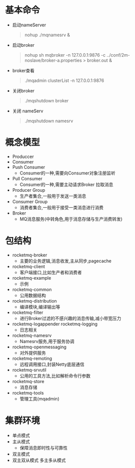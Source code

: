 # 基本命令

* 启动nameServer

  > nohup ./mqnamesrv &

* 启动broker

  > nohup  sh mqbroker -n 127.0.0.1:9876 -c ../conf/2m-noslave/broker-a.properties > broker.out   &

* broker查看 

  > ./mqadmin clusterList -n 127.0.0.1:9876

* 关闭broker

  > ./mqshutdown broker

* 关闭 nameServ

  > ./mqshutdown namesrv

# 概念模型

* Produccer
* Consumer
* Push Consumer
  * Consumer的一种,需要向Consumer对象注册监听
* Pull Consumer
  * Consumer的一种,需要主动请求Broker 拉取消息
* Producer Group
  * 生产者集合,一般用于发送一类消息
* Consumer Group
  * 消费者集合,一般用于接受一类消息进行消费
* Broker
  * MQ消息服务(中转角色,用于消息存储与生产消费转发)

# 包结构 

* rocketmq-broker
  * 主要的业务逻辑,消息收发,主从同步,pagecache
* rocketmq-client 
  * 客户端接口,比如生产者和消费者
* rocketmq-example
  * 示例
* rocketmq-common
  * 公用数据结构
* rocketmq-distribution
  * 编译模块,编译输出等
* rocketmq-filter
  * 进行Broker过滤的不感兴趣的消息传输,减小带宽压力
* rocketmq-logappender    rocketmq-logging
  * 日志相关
* rocketmq-namesrv
  * Namesrv服务,用于服务协调
* rocketmq-openmessaging
  * 对外提供服务
* rocketmq-remoting
  * 远程调用接口,封装Netty底层通信
* rocketmq-srvutil
  * 公用的工具方法,比如解析命令行参数
* rocketmq-store
  * 消息存储
* rocketmq-tools
  * 管理工具(mqadmin)

# 集群环境

* 单点模式
* 主从模式
  * 保障消息即时性与可靠性
* 双主模式
* 双主双从模式  多主多从模式 



